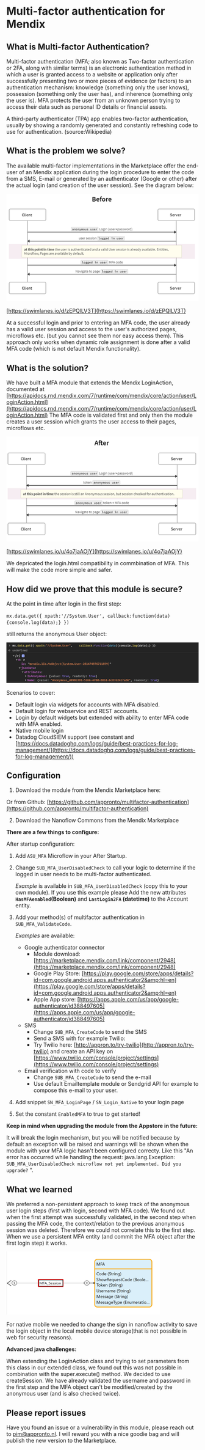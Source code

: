 # Multi-factor authentication for Mendix

## What is Multi-factor Authentication?

Multi-factor authentication (MFA; also known as Two-factor authentication or 2FA, along with similar terms) is an electronic authentication method in which a user is granted access to a website or application only after successfully presenting two or more pieces of evidence (or factors) to an authentication mechanism: knowledge (something only the user knows), possession (something only the user has), and inherence (something only the user is). MFA protects the user from an unknown person trying to access their data such as personal ID details or financial assets.

A third-party authenticator (TPA) app enables two-factor authentication, usually by showing a randomly generated and constantly refreshing code to use for authentication. (source:Wikipedia)

## What is the problem we solve?

The available multi-factor implementations in the Marketplace offer the end-user of an Mendix application during the login procedure to enter the code from a SMS, E-mail or generated by an authenticator (Google or other) after the actual login (and creation of the user session). See the diagram below:

![alt text](https://github.com/appronto/multifactor-authentication/blob/main/Output/Swimlane1.png?raw=true)

[https://swimlanes.io/d/zEPQlLV3T](https://swimlanes.io/d/zEPQlLV3T)

At a successful login and prior to entering an MFA code, the user already has a valid user session and access to the user&#39;s authorized pages, microflows etc. (but you cannot see them nor easy access them). This approach only works when dynamic role assignment is done after a valid MFA code (which is not default Mendix functionality).

## What is the solution?

We have built a MFA module that extends the Mendix LoginAction, documented at [https://apidocs.rnd.mendix.com/7/runtime/com/mendix/core/action/user/LoginAction.html](https://apidocs.rnd.mendix.com/7/runtime/com/mendix/core/action/user/LoginAction.html)
The MFA code is validated first and only then the module creates a user session which grants the user access to their pages, microflows etc.

![alt text](https://github.com/appronto/multifactor-authentication/blob/main/Output/Swimlane2.png?raw=true)

[https://swimlanes.io/u/4o7jaAOjY](https://swimlanes.io/u/4o7jaAOjY)

We depricated the login.html compatibility in commbination of MFA. This will make the code more simple and safer. 

## How did we prove that this module is secure?
At the point in time after login in the first step:

`mx.data.get({ xpath:'//System.User', callback:function(data){console.log(data);} })`

still returns the anonymous User object:

![alt text](https://github.com/appronto/multifactor-authentication/blob/main/Output/Code1.png?raw=true)

Scenarios to cover:

- Default login via widgets for accounts with MFA disabled.
- Default login for webservice and REST accounts.
- Login by default widgets but extended with ability to enter MFA code with MFA enabled.
- Native mobile login
- Datadog CloudSIEM support (see constant and [https://docs.datadoghq.com/logs/guide/best-practices-for-log-management/](https://docs.datadoghq.com/logs/guide/best-practices-for-log-management/))

## Configuration

1. Download the module from the Mendix Marketplace here:

Or from Github: [https://github.com/appronto/multifactor-authentication](https://github.com/appronto/multifactor-authentication)

2. Download the Nanoflow Commons from the Mendix Marketplace

**There are a few things to configure:**

After startup configuration:
1. Add `ASU_MFA` Microflow in your After Startup.

2. Change `SUB_MFA_UserDisabledCheck` to call your logic to determine if the logged in user needs to be multi-factor authenticated.

	*Example* is available in `SUB_MFA_UserDisabledCheck` (copy this to your own module). If you use this example please Add the new attributes **`HasMFAenabled`(Boolean)** and **`LastLogin2FA` (datetime)** to the Account entity.

3. Add your method(s) of multifactor authentication in `SUB_MFA_ValidateCode`.

	*Examples* are available:

	- Google authenticator connector
	  - Module download: [https://marketplace.mendix.com/link/component/2948](https://marketplace.mendix.com/link/component/2948)
	  - Google Play Store: [https://play.google.com/store/apps/details?id=com.google.android.apps.authenticator2&amp;hl=en](https://play.google.com/store/apps/details?id=com.google.android.apps.authenticator2&amp;hl=en)
	  - Apple App store: [https://apps.apple.com/us/app/google-authenticator/id388497605](https://apps.apple.com/us/app/google-authenticator/id388497605)
	- SMS
	  - Change `SUB_MFA_CreateCode` to send the SMS
	  - Send a SMS with for example Twilio:
	  - Try Twilio here: [http://appron.to/try-twilio](http://appron.to/try-twilio) and create an API key on [https://www.twilio.com/console/project/settings](https://www.twilio.com/console/project/settings)
	- Email verification with code to verify
	  - Change `SUB_MFA_CreateCode` to send the e-mail
	  - Use default Emailtemplate module or Sendgrid API for example to compose this e-mail to your user.


4. Add snippet `SN_MFA_LoginPage` / `SN_Login_Native` to your login page

5. Set the constant `EnabledMFA` to true to get started!

**Keep in mind when upgrading the module from the Appstore in the future:**

It will break the login mechanism, but you will be notified because by default an exception will be raised and warnings will be shown when the module with your MFA logic hasn&#39;t been configured correcty. Like this &quot;An error has occurred while handling the request: java.lang.Exception: `SUB_MFA_UserDisabledCheck microflow not yet implemented. Did you upgrade?` &quot;.

## What we learned

We preferred a non-persistent approach to keep track of the anonymous user login steps (first with login, second with MFA code). We found out when the first attempt was successfully validated, in the second step when passing the MFA code, the context/relation to the previous anonymous session was deleted. Therefore we could not correlate this to the first step. When we use a persistent MFA entity (and commit the MFA object after the first login step) it works.

![alt text](https://github.com/appronto/multifactor-authentication/blob/main/Output/entity.png?raw=true)

For native mobile we needed to change the sign in nanoflow activity to save the login object in the local mobile device storage(that is not possible in web for security reasons).

**Advanced java challenges:**

When extending the LoginAction class and trying to set parameters from this class in our extended class, we found out this was not possible in combination with the super.execute() method. We decided to use createSession. We have already validated the username and password in the first step and the MFA object can&#39;t be modified/created by the anonymous user (and is also checked twice).

## Please report issues

Have you found an issue or a vulnerability in this module, please reach out to [pim@appronto.nl](mailto:pim@appronto.nl). I will reward you with a nice goodie bag and will publish the new version to the Marketplace.
